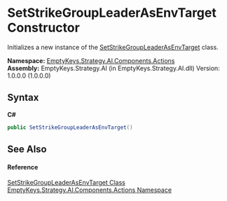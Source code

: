 # SetStrikeGroupLeaderAsEnvTarget Constructor 
 

Initializes a new instance of the <a href="T_EmptyKeys_Strategy_AI_Components_Actions_SetStrikeGroupLeaderAsEnvTarget">SetStrikeGroupLeaderAsEnvTarget</a> class.

**Namespace:**&nbsp;<a href="N_EmptyKeys_Strategy_AI_Components_Actions">EmptyKeys.Strategy.AI.Components.Actions</a><br />**Assembly:**&nbsp;EmptyKeys.Strategy.AI (in EmptyKeys.Strategy.AI.dll) Version: 1.0.0.0 (1.0.0.0)

## Syntax

**C#**<br />
``` C#
public SetStrikeGroupLeaderAsEnvTarget()
```


## See Also


#### Reference
<a href="T_EmptyKeys_Strategy_AI_Components_Actions_SetStrikeGroupLeaderAsEnvTarget">SetStrikeGroupLeaderAsEnvTarget Class</a><br /><a href="N_EmptyKeys_Strategy_AI_Components_Actions">EmptyKeys.Strategy.AI.Components.Actions Namespace</a><br />